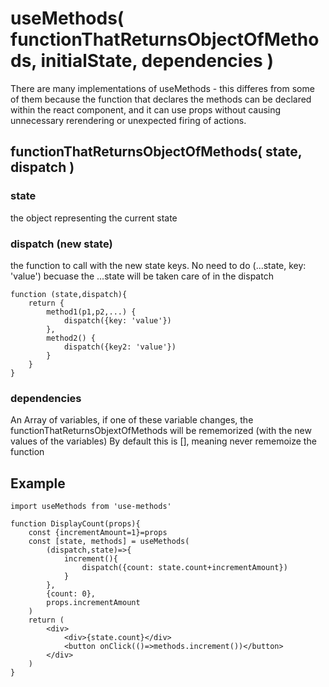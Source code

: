 # useMethods( functionThatReturnsObjectOfMethods, initialState, dependencies )

There are many implementations of useMethods - this differes from some of them because 
the function that declares the methods can be declared within the react component, and it can use props without
causing unnecessary rerendering or unexpected firing of actions.

## functionThatReturnsObjectOfMethods( state, dispatch )
### state
the object representing the current state
### dispatch (new state)
the function to call with the new state keys.  No need to do (...state, key: 'value') becuase the ...state will be taken care of in the dispatch
```
function (state,dispatch){
    return {
        method1(p1,p2,...) { 
            dispatch({key: 'value'})
        },
        method2() {
            dispatch({key2: 'value'})
        }
    }
}
```
### dependencies
An Array of variables, if one of these variable changes, the functionThatReturnsObjextOfMethods will be rememorized (with the new values of the variables)
By default this is [], meaning never rememoize the function

## Example
```
import useMethods from 'use-methods'

function DisplayCount(props){
    const {incrementAmount=1}=props
    const [state, methods] = useMethods(
        (dispatch,state)=>{
            increment(){
                dispatch({count: state.count+incrementAmount})
            }
        }, 
        {count: 0}, 
        props.incrementAmount
    )
    return (
        <div>
            <div>{state.count}</div>
            <button onClick(()=>methods.increment())</button>
        </div>
    )
}
```
